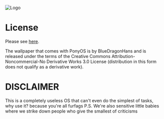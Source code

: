 ![Logo](hdd/usr/share/logo_login.png)

# License

Please see [here](http://github.com/klange/toaruos).

The wallpaper that comes with PonyOS is by BlueDragonHans and is released under the terms of the Creative Commons Attribution-Noncommercial-No Derivative Works 3.0 License (distribution in this form does not qualify as a derivative work).

# DISCLAIMER
This is a completely useless OS that can't even do the simplest of tasks, why use it?
because you're all furfags
P.S. We're also sensitive little babies where we strike down people who give the smallest of criticisms 
